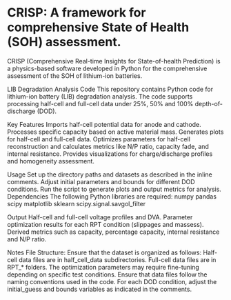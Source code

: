 # CRISP: A framework for comprehensive State of Health (SOH) assessment.

CRISP (Comprehensive Real-time Insights for State-of-health Prediction) is a physics-based software developed in Python for the comprehensive assessment of the SOH of lithium-ion batteries.

LIB Degradation Analysis Code
This repository contains Python code for lithium-ion battery (LIB) degradation analysis. The code supports processing half-cell and full-cell data under 25%, 50% and 100% depth-of-discharge (DOD).

Key Features
Imports half-cell potential data for anode and cathode.
Processes specific capacity based on active material mass.
Generates plots for half-cell and full-cell data.
Optimizes parameters for half-cell reconstruction and calculates metrics like N/P ratio, capacity fade, and internal resistance.
Provides visualizations for charge/discharge profiles and homogeneity assessment.

Usage
Set up the directory paths and datasets as described in the inline comments.
Adjust initial parameters and bounds for different DOD conditions.
Run the script to generate plots and output metrics for analysis.
Dependencies
The following Python libraries are required:
numpy
pandas
scipy
matplotlib
sklearn
scipy.signal.savgol_filter

Output
Half-cell and full-cell voltage profiles and DVA.
Parameter optimization results for each RPT condition (slippages and massess).
Derived metrics such as capacity, percentage capacity, internal resistance and N/P ratio.

Notes
File Structure: Ensure that the dataset is organized as follows:
	Half-cell data files are in half_cell_data subdirectories.
	Full-cell data files are in RPT_* folders.
The optimization parameters may require fine-tuning depending on specific test conditions.
Ensure that data files follow the naming conventions used in the code.
For each DOD condition, adjust the initial_guess and bounds variables as indicated in the comments.
